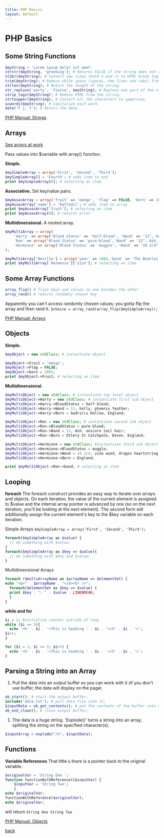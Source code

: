 ```yaml
---
title: PHP Basics
layout: default
---
```


# PHP Basics

## Some String Functions
```php
$myString = 'Lorem ipsum dolor sit amet'
strstr($myString, 'greeking'); # Returns FALSE if the string does not exists.
nl2br($myString); # Convert new lines (both n and r) to HTML break tags.
trim($myString); # Remove white space (spaces, new lines and tabs) from the beginning and end.
strlen($myString); # Return the length of the string.
str_replace('party', 'fiesta', $myString); # Replace one part of the string with another.
strip_tags($myString); # Remove HTML from the string.
strtoupper($myString); # Convert all the characters to uppercase.
ucwords($myString); # Capitalize each word.
date('F j, Y'); # Return the date.

```

[PHP Manual: Strings](https://www.php.net/manual/en/language.types.string.php)

## Arrays

[See arrays at work](https://github.com/cathysnider/gitBasics/blob/master/arrayWork.php)

Pass values into $variable with array() function.

**Simple.**
```php
$mySimpleArray = array('First', 'Second', 'Third');
$mySimpleArray[] = 'Fourth'; # adds item to end
print $mySimpleArray[0]; # selecting an item
```
**Associative.** Set key/value pairs.
```php
$myAssocArray = array('fruit' => 'mango', 'flag' => FALSE, 'born' => 2001,);
$myAssocArray['name'] = 'Daffodil'; # adds item to array
print $myAssocArray['fruit']; # selecting an item
print $myAssocArray[0]; # returns error
```

**Multidimensional.** A nested array.
```php
$myMultiArray = array(
    'Harry' => array('Blood Status' => 'half-blood', 'Wand' => '11", holly, phoenix feather','Born' => 'Godric\'s Hollow, England',),
    'Ron' => array('Blood Status' => 'pure-blood','Wand' => '12", Ash, unicorn tail hair','Born' => 'Ottery St Catchpole, Devon, England,',),
    'Hermione' => array('Blood Status' => 'muggle', 'Wand' => '10 3/4", vine wood, dragon heartstring', 'Born' => 'England',)
);

$myMultiArray['Neville'] = array('year' => 1984,'band' => 'The Beatles','size' => 9,); # adds item to end
print $myMultiArray['Hermonie']['size']; # selecting an item
```

## Some Array Functions
```php
array_flip() # flips keys and values so one becomes the other
array_rand() # returns randomly chosen key
```
Apparently you can't access randomly chosen values; you gotta flip the array and then rand it. `$choice = array_rand(array_flip($mySimpleArray));`


[PHP Manual: Arrays](https://www.php.net/manual/en/language.types.array.php)

## Objects

**Simple.**
```php
$myObject = new stdClass; # instantiate object

$myObject->Fruit = 'mango';
$myObject->Flag = FALSE;
$myObject->born = 2001;
print $myObject->Fruit; # selecting an item
```

**Multidimensional.**
```php
$myMultiObject = new stdClass; # instantiate top level object
$myMultiObject->Harry = new stdClass; # instantiate first sub object
$myMultiObject->Harry->BloodStatus = half-blood;
$myMultiObject->Harry->Wand = 11, holly, phoenix feather;
$myMultiObject->Harry->Born = Godric\s Hollow, England;

$myMultiObject->Ron = new stdClass; # instantiate second sub object
$myMultiObject->Ron->BloodStatus = pure-blood;
$myMultiObject->Ron->Wand = 12, Ash, unicorn tail hair;
$myMultiObject->Ron->Born = Ottery St Catchpole, Devon, England;

$myMultiObject->Hermione = new stdClass; #instantiate third sub object
$myMultiObject->Hermione->BloodStatus = muggle;
$myMultiObject->Hermione->Wand = 10 3/4, vine wood, dragon heartstring;
$myMultiObject->Hermione->Born = England;

print $myMultiObject->Ron->band; # selecting an item
```

## Looping

**foreach**
The foreach construct provides an easy way to iterate over arrays and objects. On each iteration, the value of the current element is assigned to $value and the internal array pointer is advanced by one (so on the next iteration, you'll be looking at the next element). The second form will additionally assign the current element's key to the $key variable on each iteration.

Simple Arrays `$mySimpleArray = array('First', 'Second', 'Third');`
```php
foreach($mySimpleArray as $value) {
  // do something with $value;
}
foreach($mySimpleArray as $key => $value){
  // do something with $key and $value;
}
```

Multidimensional Arrays
```php
foreach ($multiArrayName as $arrayName => $elementSet) {
echo "<b>" . $arrayName . "</b><br />";
  foreach($elementSet as $key => $value) {
  print $key . ": " . $value . LINEBREAK;
  }
}
```

**while and for**

```php
$i = 1; #initialize counter outside of loop
while ($i <= 5){
  echo '<h' . $i . '>This is heading ' . $i . '</h' . $i . '>';
$i++;
}

for ($i = 1; $i <= 5; $i++) {
  echo '<h' . $i . '>This is heading ' . $i . '</h' . $i . '>';
}
```

## Parsing a String into an Array

1. Pull the data into an output buffer so you can work with it (if you don't use buffer, the data will display on the page)
```php
ob_start(); # start the output buffer;
include('data.txt'); # pull data file into it;
$inputData = ob_get_contents(); # put the contents of the buffer into a variable;
ob_end_clean(); # close output buffer;
```
1. The data is a huge string. 'Explode()' turns a string into an array, splitting the string on the specified character(s).
```php
$inputArray = explode("/n", $inputData);
```
## Functions

**Variable References**
That little `&` there is a pointer back to the original variable.
```php
$originalVar = 'String One ';
function functionWithReference(&$inputVar) {
    $inputVar = 'String Two';
    }
echo $originalVar;
functionWithReference($originalVar);
echo $originalVar;
```
will return `String One String Two `





[PHP Manual: Objects](https://www.php.net/manual/en/language.types.object.php) <br />

[back](./)
